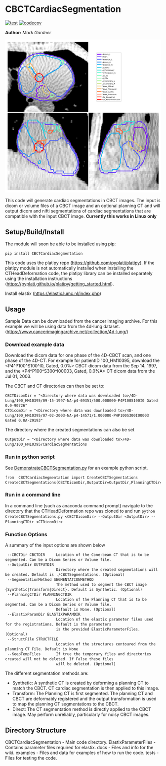 # CBCTCardiacSegmentation

[![test](https://github.com/Image-X-Institute/CBCTCardiacSegmentation/actions/workflows/python-app.yml/badge.svg?branch=main)](https://github.com/Image-X-Institute/CBCTCardiacSegmentation/actions/workflows/python-app.yml)
[![codecov](https://codecov.io/github/Image-X-Institute/CBCTCardiacSegmentation/graph/badge.svg?token=YKpvfVsa5X)](https://codecov.io/github/Image-X-Institute/CBCTCardiacSegmentation)

**Author:** *Mark Gardner*

![CBCTExampleImage](https://github.com/Image-X-Institute/CBCTCardiacSegmentation/blob/main/docs/_images/GTHeartSegs.png?raw=true)

This code will generate cardiac segmentations in CBCT images. The input is dicom or volume files of a CBCT image and an optional planning CT and will output dicom and nifti segmentations of cardiac segmentations that are compatible with the input CBCT image. **Currently this works in Linux only**


## Setup/Build/Install

The module will soon be able to be installed using pip:

```
pip install CBCTCardiacSegmentation
```

This code uses the platipy repo (https://github.com/pyplati/platipy). If the platipy module is not automatically installed when installing the CTHeadDeformation code, the platipy library can be installed separately using the installation instructions (https://pyplati.github.io/platipy/getting_started.html). 

Install elastix (https://elastix.lumc.nl/index.php)

## Usage

Sample Data can be downloaded from the cancer imaging archive. For this example we will be using data from the 4d-lung dataset.  (https://www.cancerimagingarchive.net/collection/4d-lung/)

### Download example data

Download the dicom data for one phase of the 4D-CBCT scan, and one phase of the 4D-CT. For example for patientID 100_HM10395, download the <P4^P100^S100^I0, Gated, 0.0%> CBCT dicom data from the Sep 14, 1997, and the <P4^P100^S300^I00003, Gated, 0.0%A> CT dicom data from the Jul 01, 2003.

The CBCT and CT directories can then be set to:

```
CBCTDicomDir = "<Directory where data was downloaded to>/4D-Lung/100_HM10395/09-15-1997-NA-p4-69351/500.000000-P4P100S100I0 Gated 0.0-90726"
CTDicomDir = "<Directory where data was downloaded to>/4D-Lung/100_HM10395/07-02-2003-NA-p4-14571/1.000000-P4P100S300I00003 Gated 0.0A-29193"
```
The directory where the created segmentations can also be set
```
OutputDir = "<Directory where data was downloaded to>/4D-Lung/100_HM10395/CardiacSegmentations
```

### Run in python script
See [DemonstrateCBCTSegmentation.py](https://github.com/Image-X-Institute/CBCTCardiacSegmentation/blob/master/CBCTCardiacSegmentation/DemonstrateCBCTSegmentation.py) for an example python script. 
```
from  CBCTCardiacSegmentation import CreateCBCTSegmentations
CreateCBCTSegmentations(CBCTDicomDir,OutputDir=OutputDir,PlanningCTDir=CTDicomDir)
```

### Run in a command line

In a command line (such as anaconda command prompt) navigate to the directory that the CTHeadDeformation repo was cloned to and run 
```python CreateCBCTSegmentations.py <CBCTDicomDir> --OutputDir <OutputDir> --PlanningCTDir <CTDicomDir>``` 

### Function Options
 A summary of the input options are shown below
 ```
  --CBCTDir CBCTDIR     Location of the Cone-beam CT that is to be segmented. Can be a Dicom Series or Volume file.
  --OutputDir OUTPUTDIR
                        Directory where the created segmentations will be created. Default is ./CBCTSegmentations. (Optional)
  --SegmentationMethod SEGMENTATIONMETHOD
                        The method used to segment the CBCT image {Synthetic|Transform|Direct}. Default is Synthetic. (Optional)
  --PlanningCTDir PLANNINGCTDIR
                        Location of the Planning CT that is to be segmented. Can be a Dicom Series or Volume file.
                        Default is None. (Optional)
  --ElastixParamDir ELASTIXPARAMDIR
                        Location of the elastix parameter files used for the registrations. Default is the parameters
                        is the provided ElastixParameterFiles. (Optional)
  --StructFile STRUCTFILE
                        Location of the structures contoured from the planning CT File. Default is None
  --KeepTempFiles       If true the temporary files and directories created will not be deleted. If False these files
                        will be deleted. (Optional)
 ```
 
 The different segmentation methods are:
 - Synthetic: A synthetic CT is created by deforming a planning CT to match the CBCT. CT cardiac segmentation is then applied to this image.
 - Transform: The Planning CT is first segmented. The planning CT and CBCT are deformably registered and the output transformation is used to map the planning CT segmentations to the CBCT.
 - Direct: The CT segmentation method is directly applied to the CBCT image. May perform unreliably, particularly for noisy CBCT images. 
 
 
## Directory Structure
CBCTCardiacSegmentation - Main code directory.
ElastixParameterFiles - Contains parameter files required for elastix.
docs - Files and info for the wiki. 
examples - Files and data for examples of how to run the code.
tests - Files for testing the code. 
